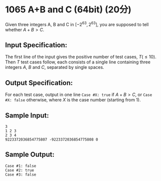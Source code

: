 # 1065 A+B and C (64bit) (20分)

Given three integers A, B and C in $[−2^63,2^63]$, you are supposed to tell whether $A+B>C$.

## Input Specification:
The first line of the input gives the positive number of test cases, $T (≤10)$. Then $T$ test cases follow, each consists of a single line containing three integers $A$, $B$ and $C$, separated by single spaces.

## Output Specification:
For each test case, output in one line `Case #X: true` if $A+B>C$, or `Case #X: false` otherwise, where $X$ is the case number (starting from 1).

## Sample Input:
```
3
1 2 3
2 3 4
9223372036854775807 -9223372036854775808 0
```

## Sample Output:
```
Case #1: false
Case #2: true
Case #3: false
```
